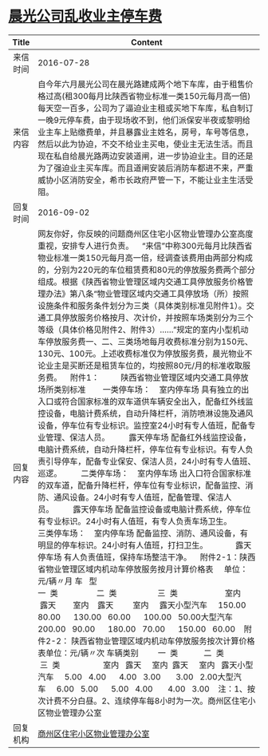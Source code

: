 # <a href="http://www.shangluo.gov.cn/zmhd/ldxxxx.jsp?urltype=leadermail.LeaderMailContentUrl&wbtreeid=1112&leadermailid=3746">晨光公司乱收业主停车费</a>
|Title|Content|
|:---:|---|
|来信时间|2016-07-28|
|来信内容|自今年六月晨光公司在晨光路建成两个地下车库，由于租售价格过高(租300每月比陕西省物业标准一类150元每月高一倍)每天空一百多，公司为了逼迫业主租或买地下车库，私自制订一晚9元停车费，由于现场收不到，他们派保安半夜或黎明给业主车上贴缴费单，并且暴露业主姓名，房号，车号等信息，然后以此为协迫，不交不给业主买电，使业主无法生活。而且现在私自给晨光路两边安装道闸，进一步协迫业主。目的还是为了强迫业主买车库。而且道闸安装后消防车都进不来，严重威协小区消防安全，希市长政府严管一下，不能让业主生活受阻。|
|回复时间|2016-09-02|
|回复内容|网友你好，你反映的问题商州区住宅小区物业管理办公室高度重视，安排专人进行负责。    “来信”中称300元每月比陕西省物业标准一类150元每月高一倍，经调查该费用由两部分构成的，分别为220元的车位租赁费和80元的停放服务费两个部分组成。根据《陕西省物业管理区域内交通工具停放服务价格管理办法》第八条“物业管理区域内交通工具停放场（所）按照设施条件和服务条件划分为三类（具体类别标准见附件1）。交通工具停放服务价格按月、次计价，并按照车场类别分为三个等级（具体价格见附件2、附件3）……”规定的室内小型机动车停放服务费一、二、三类场地每月收费标准分别为150元、130元、100元。上述收费标准仅为停放服务费，晨光物业不论业主是买断还是租赁车位的，均按照80元/月的标准收取服务费。    附件1：          陕西省物业管理区域内交通工具停放场所类别标准        一类停车场：    室内停车场 具有独立的出入口或符合国家标准的双车道供车辆安全出入，配备红外线监控设备，电脑计费系统，自动升降栏杆，消防喷淋设施及通风设备，停车位有专业标识。监控室24小时有专人值班，配备专业管理、保洁人员。         露天停车场 配备红外线监控设备，电脑计费系统，自动升降栏杆，停车位有专业标识。有专人负责引导停车，配备专业保安、保洁人员，24小时有专人值班、巡逻。         二类停车场：    室内停车场 出入口符合国家标准的双车道，配备升降栏杆，停车位有专业标识，配备监控、消防、通风设备。24小时有专人值班，配备管理、保洁人员。         露天停车场 配备监控设备或电脑计费系统，停车位有专业标识。24小时有人值班，有专人负责车场卫生。         三类停车场：    室内停车场 配备监控、消防、通风设备，有明显的停车标识。24小时有人值班，打扫卫生。             露天停车场 有人负责值班，保持车场整洁干净。    附件2-1：陕西省物业管理区域内机动车停放服务按月计算价格表     单位：元/辆〃月 车   型                 一  类                  二  类                   三  类                      室内      露天        室内    露天         室内     露天小型汽车     150.00   80.00      130.00   60.00      100.00   50.00大型汽车     200.00   90.00      180.00   70.00      150.00   60.00    附件2-2： 陕西省物业管理区域内机动车停放服务按次计算价格表单位：元/辆〃次 车辆类别         一  类            二  类              三  类                    室内   露天     室内  露天     室内   露天小型汽车     5.00   4.00      4.00   3.00       3.00   2.00大型汽车     6.00   5.00      5.00   4.00       4.00   3.00    注：1、按次计费不分白昼。2、连续停车每8小时为一次。商州区住宅小区物业管理办公室|
|回复机构|<a href="../../categories/agencies/商州区住宅小区物业管理办公室.md">商州区住宅小区物业管理办公室</a>|